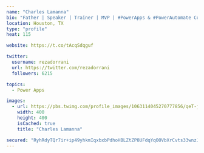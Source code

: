 ```yaml
---
name: "Charles Lamanna"
bio: "Father | Speaker | Trainer | MVP | #PowerApps & #PowerAutomate Community Super User | YouTuber Right-pointing triangle http://youtube.com/c/rezadorrani | Learn - Share - Clockwise rightwards and leftwards open circle arrows"
location: Houston, TX
type: "profile"
heat: 115

website: https://t.co/tAcqSdqguf

twitter:
  username: rezadorrani
  url: https://twitter.com/rezadorrani
  followers: 6215

topics:
  - Power Apps

images:
  - url: https://pbs.twimg.com/profile_images/1063114045270777856/qeT-jpWr_400x400.jpg
    width: 400
    height: 400
    isCached: true
    title: "Charles Lamanna"

secured: "RyhRdyTQr7ir+ip49yhkmIqxbxbPdhoHBLZtZP8UFdqYqOOVbXrCvts33wnzJJDcwgX5VFALWsj9sYDb2rNW6iEiNOZHJ31nUsynheI6KgwYGxDEjqGnNYJrEmfNKzfc0FE7LhDGB22bN652NKFY6WrZLOye5grK4je5pK3oBdmynZQq7kVTAm+A03vvoAwTjIOjUEyNhRal2x5rVJRlNccCWBpki0ZXX+J0H0QsTlB2l8UWnuOD3fTLj2pRfm3+3vrfmvZaiMc1pM3tvJS2BAPdZ2c+D7UdA9/u/r54VM9ovUDrpPC4LVsk70/DsPkvH6UZjaIQc7p9tbMSVtafO5kyasfr4xJSbAJjj5yBJmas7+rPIn29aq7RxQpO5QApQUS+8WgVUv/wcf51UkfMds6oYx2tbRnFu+8622S8vRY=;II134Fs9lyhenlwpPasgUw=="
---
```


